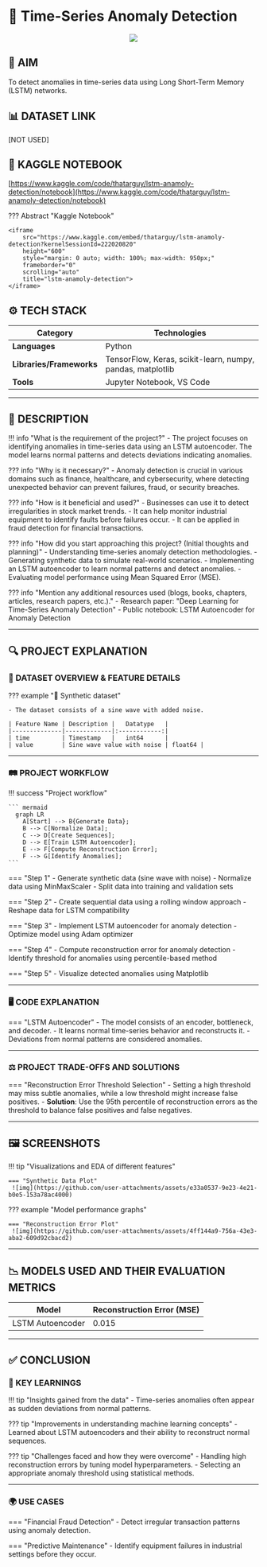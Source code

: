 # 📜 Time-Series Anomaly Detection

<div align="center">
    <img src="https://fr.mathworks.com/help/examples/nnet/win64/TimeSeriesAnomalyDetectionUsingDeepLearningExample_08.png" />
</div>

## 🎯 AIM 
To detect anomalies in time-series data using Long Short-Term Memory (LSTM) networks.

## 📊 DATASET LINK 
[NOT USED]

## 📓 KAGGLE NOTEBOOK 
[https://www.kaggle.com/code/thatarguy/lstm-anamoly-detection/notebook](https://www.kaggle.com/code/thatarguy/lstm-anamoly-detection/notebook)

??? Abstract "Kaggle Notebook"

    <iframe 
        src="https://www.kaggle.com/embed/thatarguy/lstm-anamoly-detection?kernelSessionId=222020820" 
        height="600" 
        style="margin: 0 auto; width: 100%; max-width: 950px;" 
        frameborder="0" 
        scrolling="auto" 
        title="lstm-anamoly-detection">
    </iframe>

## ⚙️ TECH STACK 

| **Category**             | **Technologies**                            |
|--------------------------|---------------------------------------------|
| **Languages**            | Python                                     |
| **Libraries/Frameworks** | TensorFlow, Keras, scikit-learn, numpy, pandas, matplotlib |
| **Tools**                | Jupyter Notebook, VS Code                  |

--- 

## 📝 DESCRIPTION 

!!! info "What is the requirement of the project?"
    - The project focuses on identifying anomalies in time-series data using an LSTM autoencoder. The model learns normal patterns and detects deviations indicating anomalies.

??? info "Why is it necessary?"
    - Anomaly detection is crucial in various domains such as finance, healthcare, and cybersecurity, where detecting unexpected behavior can prevent failures, fraud, or security breaches.

??? info "How is it beneficial and used?"
    - Businesses can use it to detect irregularities in stock market trends.
    - It can help monitor industrial equipment to identify faults before failures occur.
    - It can be applied in fraud detection for financial transactions.

??? info "How did you start approaching this project? (Initial thoughts and planning)"
    - Understanding time-series anomaly detection methodologies.
    - Generating synthetic data to simulate real-world scenarios.
    - Implementing an LSTM autoencoder to learn normal patterns and detect anomalies.
    - Evaluating model performance using Mean Squared Error (MSE).

??? info "Mention any additional resources used (blogs, books, chapters, articles, research papers, etc.)."
    - Research paper: "Deep Learning for Time-Series Anomaly Detection"
    - Public notebook: LSTM Autoencoder for Anomaly Detection

--- 

## 🔍 PROJECT EXPLANATION 

### 🧩 DATASET OVERVIEW & FEATURE DETAILS 

??? example "📂 Synthetic dataset"

    - The dataset consists of a sine wave with added noise.

    | Feature Name | Description |   Datatype   |
    |--------------|-------------|:------------:|
    | time         | Timestamp   |   int64      |
    | value        | Sine wave value with noise | float64 |

--- 

### 🛤 PROJECT WORKFLOW 

!!! success "Project workflow"

    ``` mermaid
      graph LR
        A[Start] --> B{Generate Data};
        B --> C[Normalize Data];
        C --> D[Create Sequences];
        D --> E[Train LSTM Autoencoder];
        E --> F[Compute Reconstruction Error];
        F --> G[Identify Anomalies];
    ```

=== "Step 1"
    - Generate synthetic data (sine wave with noise)
    - Normalize data using MinMaxScaler
    - Split data into training and validation sets

=== "Step 2"
    - Create sequential data using a rolling window approach
    - Reshape data for LSTM compatibility

=== "Step 3"
    - Implement LSTM autoencoder for anomaly detection
    - Optimize model using Adam optimizer

=== "Step 4"
    - Compute reconstruction error for anomaly detection
    - Identify threshold for anomalies using percentile-based method

=== "Step 5"
    - Visualize detected anomalies using Matplotlib

--- 

### 🖥 CODE EXPLANATION 

=== "LSTM Autoencoder"
    - The model consists of an encoder, bottleneck, and decoder.
    - It learns normal time-series behavior and reconstructs it.
    - Deviations from normal patterns are considered anomalies.

--- 

### ⚖️ PROJECT TRADE-OFFS AND SOLUTIONS 

=== "Reconstruction Error Threshold Selection"
    - Setting a high threshold may miss subtle anomalies, while a low threshold might increase false positives.
    - **Solution**: Use the 95th percentile of reconstruction errors as the threshold to balance false positives and false negatives.

--- 

## 🖼 SCREENSHOTS 

!!! tip "Visualizations and EDA of different features"

    === "Synthetic Data Plot"
     ![img](https://github.com/user-attachments/assets/e33a0537-9e23-4e21-b0e5-153a78ac4000)
   

??? example "Model performance graphs"

    === "Reconstruction Error Plot"
     ![img](https://github.com/user-attachments/assets/4ff144a9-756a-43e3-aba2-609d92cbacd2)
--- 

## 📉 MODELS USED AND THEIR EVALUATION METRICS 

|    Model          | Reconstruction Error (MSE) |
|------------------|---------------------------|
| LSTM Autoencoder |           0.015           |

--- 

## ✅ CONCLUSION 

### 🔑 KEY LEARNINGS 

!!! tip "Insights gained from the data"
    - Time-series anomalies often appear as sudden deviations from normal patterns.

??? tip "Improvements in understanding machine learning concepts"
    - Learned about LSTM autoencoders and their ability to reconstruct normal sequences.

??? tip "Challenges faced and how they were overcome"
    - Handling high reconstruction errors by tuning model hyperparameters.
    - Selecting an appropriate anomaly threshold using statistical methods.

--- 

### 🌍 USE CASES 

=== "Financial Fraud Detection"
    - Detect irregular transaction patterns using anomaly detection.

=== "Predictive Maintenance"
    - Identify equipment failures in industrial settings before they occur.



